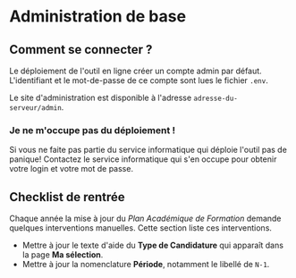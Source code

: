 # Administration de base

## Comment se connecter ?
Le déploiement de l'outil en ligne créer un compte admin par 
défaut. L'identifiant et le mot-de-passe de ce compte sont lues 
le fichier `.env`.

Le site d'administration est disponible à l'adresse `adresse-du-serveur/admin`.

### Je ne m'occupe pas du déploiement !
Si vous ne faite pas partie du service informatique qui déploie 
l'outil pas de panique! Contactez le service informatique qui 
s'en occupe pour obtenir votre login et votre mot de passe.

## Checklist de rentrée
Chaque année la mise à jour du *Plan Académique de Formation*
demande quelques interventions manuelles. Cette section liste
ces interventions.

 * Mettre à jour le texte d'aide du **Type de Candidature** qui apparaît dans la page **Ma sélection**.
 * Mettre à jour la nomenclature **Période**, notamment le libellé de `N-1`.
